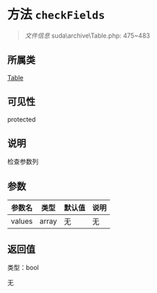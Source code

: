 # 方法 `checkFields`

> *文件信息* suda\archive\Table.php: 475~483

## 所属类 

[Table](../Table.md)

## 可见性

protected

## 说明

检查参数列


## 参数


| 参数名 | 类型 | 默认值 | 说明 |
|--------|-----|-------|-------|
| values |  array | 无 | 无 |



## 返回值

类型：bool

无

